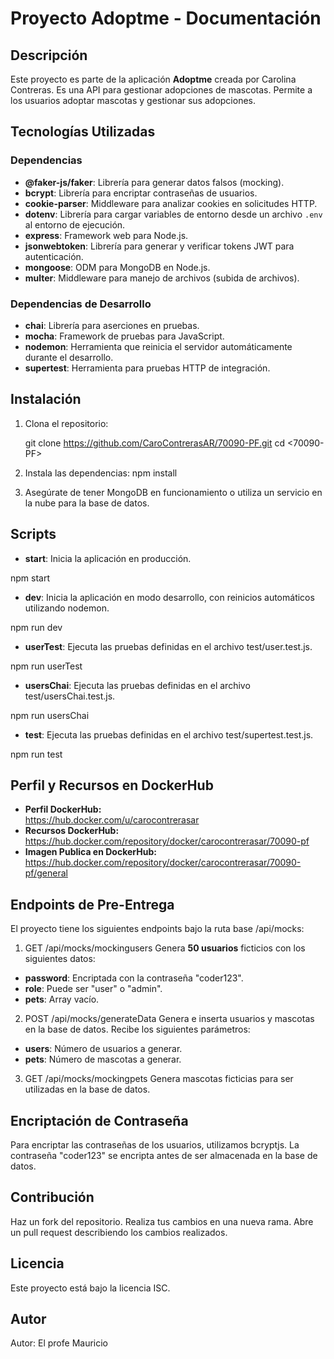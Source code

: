 # Proyecto Adoptme - Documentación

## Descripción

Este proyecto es parte de la aplicación **Adoptme** creada por Carolina Contreras. Es una API para gestionar adopciones de mascotas. Permite a los usuarios adoptar mascotas y gestionar sus adopciones.

## Tecnologías Utilizadas

### Dependencias

- **@faker-js/faker**: Librería para generar datos falsos (mocking).
- **bcrypt**: Librería para encriptar contraseñas de usuarios.
- **cookie-parser**: Middleware para analizar cookies en solicitudes HTTP.
- **dotenv**: Librería para cargar variables de entorno desde un archivo `.env` al entorno de ejecución.
- **express**: Framework web para Node.js.
- **jsonwebtoken**: Librería para generar y verificar tokens JWT para autenticación.
- **mongoose**: ODM para MongoDB en Node.js.
- **multer**: Middleware para manejo de archivos (subida de archivos).


### Dependencias de Desarrollo

- **chai**: Librería para aserciones en pruebas.
- **mocha**: Framework de pruebas para JavaScript.
- **nodemon**: Herramienta que reinicia el servidor automáticamente durante el desarrollo.
- **supertest**: Herramienta para pruebas HTTP de integración.

## Instalación

1. Clona el repositorio:

   git clone <https://github.com/CaroContrerasAR/70090-PF.git>
   cd <70090-PF>

2. Instala las dependencias:
    npm install

3. Asegúrate de tener MongoDB en funcionamiento o utiliza un servicio en la nube para la base de datos.

## Scripts

- **start**: Inicia la aplicación en producción.

npm start

- **dev**: Inicia la aplicación en modo desarrollo, con reinicios automáticos utilizando nodemon.

npm run dev

- **userTest**: Ejecuta las pruebas definidas en el archivo test/user.test.js.

npm run userTest

- **usersChai**: Ejecuta las pruebas definidas en el archivo test/usersChai.test.js.

npm run usersChai

- **test**: Ejecuta las pruebas definidas en el archivo test/supertest.test.js.

npm run test

## Perfil y Recursos en DockerHub
-   **Perfil DockerHub:**\
<https://hub.docker.com/u/carocontrerasar>
-   **Recursos DockerHub:**\
<https://hub.docker.com/repository/docker/carocontrerasar/70090-pf>
-   **Imagen Publica en DockerHub:**\
<https://hub.docker.com/repository/docker/carocontrerasar/70090-pf/general>

## Endpoints de Pre-Entrega
El proyecto tiene los siguientes endpoints bajo la ruta base /api/mocks:

1. GET /api/mocks/mockingusers
Genera **50 usuarios** ficticios con los siguientes datos:

- **password**: Encriptada con la contraseña "coder123".
- **role**: Puede ser "user" o "admin".
- **pets**: Array vacío.

2. POST /api/mocks/generateData
Genera e inserta usuarios y mascotas en la base de datos. Recibe los siguientes parámetros:

- **users**: Número de usuarios a generar.
- **pets**: Número de mascotas a generar.

3. GET /api/mocks/mockingpets
Genera mascotas ficticias para ser utilizadas en la base de datos.

## Encriptación de Contraseña
Para encriptar las contraseñas de los usuarios, utilizamos bcryptjs. La contraseña "coder123" se encripta antes de ser almacenada en la base de datos.

## Contribución
Haz un fork del repositorio.
Realiza tus cambios en una nueva rama.
Abre un pull request describiendo los cambios realizados.

## Licencia
Este proyecto está bajo la licencia ISC.

## Autor
Autor: El profe Mauricio